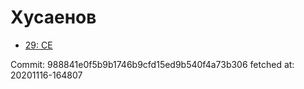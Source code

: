 # Хусаенов
- [29: CE](29.md)

Commit: 988841e0f5b9b1746b9cfd15ed9b540f4a73b306
 fetched at: 20201116-164807
